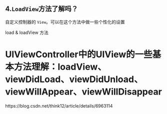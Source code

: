 ## 4.`LoadView`方法了解吗？

自定义控制器的 `View`。可以在这个方法中做一些个性化的设置

load & loadView 方法

<h1>UIViewController中的UIView的一些基本方法理解：loadView、viewDidLoad、viewDidUnload、viewWillAppear、viewWillDisappear</h1>
https://blog.csdn.net/think12/article/details/6963114


